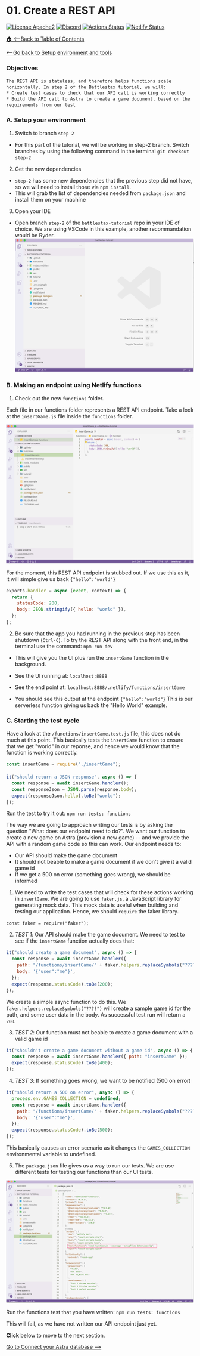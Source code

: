 # 01. Create a REST API

[![License Apache2](https://img.shields.io/hexpm/l/plug.svg)](http://www.apache.org/licenses/LICENSE-2.0)
[![Discord](https://img.shields.io/discord/685554030159593522)](https://discord.com/widget?id=685554030159593522&theme=dark)
[![Actions Status](https://github.com/DataStax-Academy/battlestax/workflows/BattleStax%20Tests/badge.svg)](https://github.com/DataStax-Academy/battlestax/actions) 
[![Netlify Status](https://api.netlify.com/api/v1/badges/e265340f-c6a6-4d7b-b24c-438b87c67876/deploy-status)](https://app.netlify.com/sites/battlestax-tutorial/deploys)

[🏠 <--Back to Table of Contents](./README.md#table-of-contents)

[<--Go back to Setup environment and tools](./README_step00.md)

### Objectives

```
The REST API is stateless, and therefore helps functions scale horizontally. In step 2 of the Battlestax tutorial, we will:
* Create test cases to check that our API call is working correctly
* Build the API call to Astra to create a game document, based on the requirements from our test
```

### A. Setup your environment

1. Switch to branch `step-2`
* For this part of the tutorial, we will be working in step-2 branch. Switch branches by using the following command in the terminal
`git checkout step-2`

2. Get the new dependencies
* `step-2` has some new dependencies that the previous step did not have, so we will need to install those via `npm install`. 
* This will grab the list of dependencies needed from `package.json` and install them on your machine

3. Open your IDE
* Open branch `step-2` of the  `battlestax-tutorial` repo in your IDE of choice. We are using VSCode in this example, another recommandation would be Ryder.
![VSCode](./tutorial/vscode.png)

### B. Making an endpoint using Netlify functions

1. Check out the new `functions` folder.

Each file in our functions folder represents a REST API endpoint.
Take a look at the `insertGame.js` file inside the `functions` folder.

![insert](./tutorial/insert.png)

For the moment, this REST API endpoint is stubbed out. If we use this as it, it will simple give us back `{"hello":"world"}`

```javascript
exports.handler = async (event, context) => {
  return {
    statusCode: 200,
    body: JSON.stringify({ hello: "world" }),
  };
};

```

2. Be sure that the app you had running in the previous step has been shutdown (`Ctrl-C`). To try the REST API along with the front end, in the terminal use the command:
`npm run dev`
* This will give you the UI plus run the `insertGame` function in the background.

* See the UI running at: `localhost:8888`
* See the end point at: `localhost:8888/.netlify/functions/insertGame`

* You should see this output at the endpoint
`{"hello":"world"}`
This is our serverless function giving us back the "Hello World" example.


### C. Starting the test cycle

Have a look at the `/functions/insertGame.test.js` file, this does not do much at this point. This basically tests the `insertGame` function to ensure that we get "world" in our reponse, and hence we would know that the function is working correctly.

```javascript
const insertGame = require("./insertGame");

it("should return a JSON response", async () => {
  const response = await insertGame.handler();
  const responseJson = JSON.parse(response.body);
  expect(responseJson.hello).toBe("world");
});
```

Run the test to try it out:
`npm run tests: functions`

The way we are going to approach writing our tests is by asking the question "What does our endpoint need to do?". We want our function to 
create a new game on Astra (provision a new game) --  and we provide the API with a random game code so this can work. Our endpoint needs to:
* Our API should make the game document
* It should not beable to make a game document if we don't give it a valid game id
* If we get a 500 on error (something goes wrong), we should be informed

1. We need to write the test cases that will check for these actions working in `insertGame`. We are going to use `faker.js`, a JavaScript library for generating mock data. This mock data is useful when building and testing our application. Hence, we should `require` the faker library.

`const faker = require("faker");`

2. _TEST 1_: Our API should make the game document. We need to test to see if the `insertGame` function actually does that:
```javascript
it("should create a game document", async () => {
  const response = await insertGame.handler({
    path: "/functions/insertGame/" + faker.helpers.replaceSymbols("????"),
    body: '{"user":"me"}',
  });
  expect(response.statusCode).toBe(200);
});
```

We create a simple async function to do this. We `faker.helpers.replaceSymbols("????")` will create a sample game id for the path, and some user data in the 
body. As successful test run will return a `200`.

3. _TEST 2_: Our function must not beable to create a game document with a valid game id
```javascript
it("shouldn't create a game document without a game id", async () => {
  const response = await insertGame.handler({ path: "insertGame" });
  expect(response.statusCode).toBe(400);
});
```

4. _TEST 3_: If something goes wrong, we want to be notified (500 on error)
```javascript
it("should return a 500 on error", async () => {
  process.env.GAMES_COLLECTION = undefined;
  const response = await insertGame.handler({
    path: "/functions/insertGame/" + faker.helpers.replaceSymbols("????"),
    body: '{"user":"me"}',
  });
  expect(response.statusCode).toBe(500);
});
```

This basically causes an error scenario as it changes the `GAMES_COLLECTION` environmental variable to undefined.

5. The `package.json` file gives us a way to run our tests. We are use different tests for testing our functions than our UI tests.

![testing](./tutorial/testing.png)

Run the functions test that you have written:
`npm run tests: functions`

This will fail, as we have not written our API endpoint just yet.


**Click** below to move to the next section.

[Go to Connect your Astra database -->](./README_step02.md)

